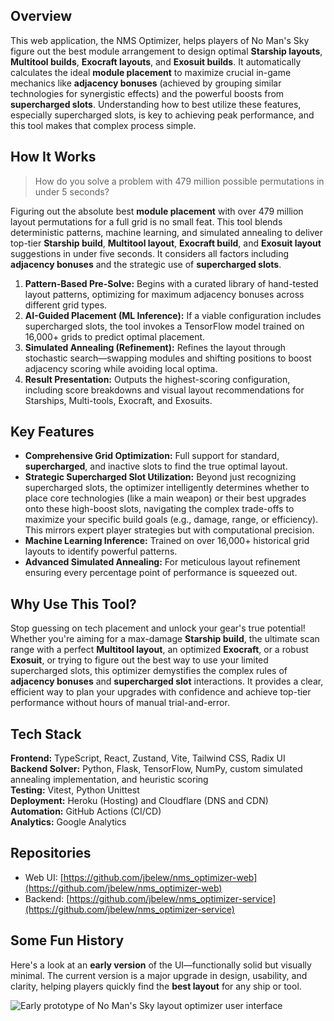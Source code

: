 ## Overview

This web application, the NMS Optimizer, helps players of No Man's Sky figure out the best module arrangement to design optimal **Starship layouts**, **Multitool builds**, **Exocraft layouts**, and **Exosuit builds**. It automatically calculates the ideal **module placement** to maximize crucial in-game mechanics like **adjacency bonuses** (achieved by grouping similar technologies for synergistic effects) and the powerful boosts from **supercharged slots**. Understanding how to best utilize these features, especially supercharged slots, is key to achieving peak performance, and this tool makes that complex process simple.

## How It Works

> How do you solve a problem with 479 million possible permutations in under 5 seconds?

Figuring out the absolute best **module placement** with over 479 million layout permutations for a full grid is no small feat. This tool blends deterministic patterns, machine learning, and simulated annealing to deliver top-tier **Starship build**, **Multitool layout**, **Exocraft build**, and **Exosuit layout** suggestions in under five seconds. It considers all factors including **adjacency bonuses** and the strategic use of **supercharged slots**.

1.  **Pattern-Based Pre-Solve:** Begins with a curated library of hand-tested layout patterns, optimizing for maximum adjacency bonuses across different grid types.
2.  **AI-Guided Placement (ML Inference):** If a viable configuration includes supercharged slots, the tool invokes a TensorFlow model trained on 16,000+ grids to predict optimal placement.
3.  **Simulated Annealing (Refinement):** Refines the layout through stochastic search—swapping modules and shifting positions to boost adjacency scoring while avoiding local optima.
4.  **Result Presentation:** Outputs the highest-scoring configuration, including score breakdowns and visual layout recommendations for Starships, Multi-tools, Exocraft, and Exosuits.

## Key Features

- **Comprehensive Grid Optimization:** Full support for standard, **supercharged**, and inactive slots to find the true optimal layout.
- **Strategic Supercharged Slot Utilization:** Beyond just recognizing supercharged slots, the optimizer intelligently determines whether to place core technologies (like a main weapon) or their best upgrades onto these high-boost slots, navigating the complex trade-offs to maximize your specific build goals (e.g., damage, range, or efficiency). This mirrors expert player strategies but with computational precision.
- **Machine Learning Inference:** Trained on over 16,000+ historical grid layouts to identify powerful patterns.
- **Advanced Simulated Annealing:** For meticulous layout refinement ensuring every percentage point of performance is squeezed out.

## Why Use This Tool?

Stop guessing on tech placement and unlock your gear's true potential! Whether you're aiming for a max-damage **Starship build**, the ultimate scan range with a perfect **Multitool layout**, an optimized **Exocraft**, or a robust **Exosuit**, or trying to figure out the best way to use your limited supercharged slots, this optimizer demystifies the complex rules of **adjacency bonuses** and **supercharged slot** interactions. It provides a clear, efficient way to plan your upgrades with confidence and achieve top-tier performance without hours of manual trial-and-error.

## Tech Stack

**Frontend:** TypeScript, React, Zustand, Vite, Tailwind CSS, Radix UI\
**Backend Solver:** Python, Flask, TensorFlow, NumPy, custom simulated annealing implementation, and heuristic scoring\
**Testing:** Vitest, Python Unittest\
**Deployment:** Heroku (Hosting) and Cloudflare (DNS and CDN)\
**Automation:** GitHub Actions (CI/CD)\
**Analytics:** Google Analytics

## Repositories

- Web UI: [https://github.com/jbelew/nms_optimizer-web](https://github.com/jbelew/nms_optimizer-web)
- Backend: [https://github.com/jbelew/nms_optimizer-service](https://github.com/jbelew/nms_optimizer-service)

## Some Fun History

Here's a look at an **early version** of the UI—functionally solid but visually minimal. The current version is a major upgrade in design, usability, and clarity, helping players quickly find the **best layout** for any ship or tool.

![Early prototype of No Man's Sky layout optimizer user interface](/assets/img/screenshots/screenshot_v03.png)
